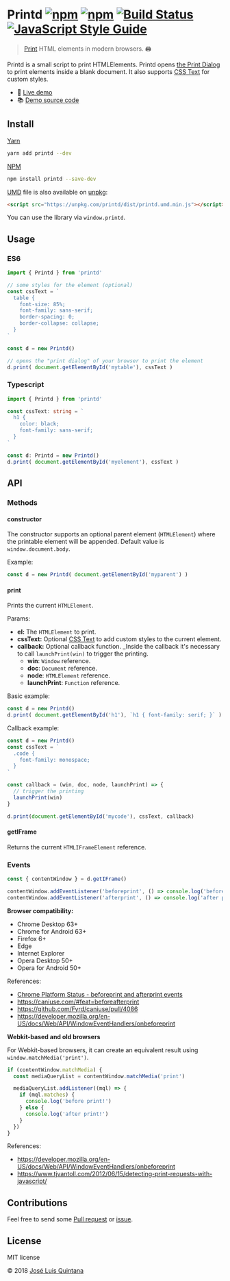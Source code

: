 # Printd [![npm](https://img.shields.io/npm/v/printd.svg)](https://www.npmjs.com/package/printd) [![npm](https://img.shields.io/npm/dt/printd.svg)](https://www.npmjs.com/package/printd) [![Build Status](https://travis-ci.org/joseluisq/printd.svg?branch=master)](https://travis-ci.org/joseluisq/printd) [![JavaScript Style Guide](https://img.shields.io/badge/code_style-standard-brightgreen.svg)](https://standardjs.com)

> [Print](https://developer.mozilla.org/en-US/docs/Web/API/Window/print) HTML elements in modern browsers. :printer:

Printd is a small script to print HTMLElements. Printd opens [the Print Dialog](https://developer.mozilla.org/en-US/docs/Web/API/Window/print) to print elements inside a blank document. It also supports [CSS Text](https://developer.mozilla.org/en-US/docs/Web/API/HTMLElement/style) for custom styles.

- :rocket: [Live demo](https://codepen.io/joseluisq/full/VzRpGb/)
- :books: [Demo source code](https://github.com/joseluisq/printd-vue-component-example)

## Install

[Yarn](https://github.com/yarnpkg/)

```sh
yarn add printd --dev
```

[NPM](https://www.npmjs.com/)

```sh
npm install printd --save-dev
```

[UMD](https://github.com/umdjs/umd/) file is also available on [unpkg](https://unpkg.com):

```html
<script src="https://unpkg.com/printd/dist/printd.umd.min.js"></script>
```

You can use the library via `window.printd`.

## Usage

### ES6

```js
import { Printd } from 'printd'

// some styles for the element (optional)
const cssText = `
  table {
    font-size: 85%;
    font-family: sans-serif;
    border-spacing: 0;
    border-collapse: collapse;
  }
`

const d = new Printd()

// opens the "print dialog" of your browser to print the element
d.print( document.getElementById('mytable'), cssText )
```

### Typescript

```ts
import { Printd } from 'printd'

const cssText: string = `
  h1 {
    color: black;
    font-family: sans-serif;
  }
`

const d: Printd = new Printd()
d.print( document.getElementById('myelement'), cssText )
```

## API

### Methods

#### constructor

The constructor supports an optional parent element (`HTMLElement`) where the printable element will be appended. Default value is `window.document.body`.

Example:

```js
const d = new Printd( document.getElementById('myparent') )
```

#### print
Prints the current `HTMLElement`.

Params:

- __el:__ The `HTMLElement` to print.
- __cssText:__ Optional [CSS Text](https://developer.mozilla.org/en-US/docs/Web/API/HTMLElement/style) to add custom styles to the current element.
- __callback:__ Optional callback function. _Inside the callback it's necessary to call `launchPrint(win)` to trigger the printing.
  - __win__: `Window` reference.
  - __doc__: `Document` reference.
  - __node__: `HTMLElement` reference.
  - __launchPrint__: `Function` reference.

Basic example:

```js
const d = new Printd()
d.print( document.getElementById('h1'), `h1 { font-family: serif; }` )
```

Callback example:

```js
const d = new Printd()
const cssText = `
  .code {
    font-family: monospace;
  }
`

const callback = (win, doc, node, launchPrint) => {
  // trigger the printing
  launchPrint(win)
}

d.print(document.getElementById('mycode'), cssText, callback)
```

#### getIFrame

Returns the current `HTMLIFrameElement` reference.

### Events

```ts
const { contentWindow } = d.getIFrame()

contentWindow.addEventListener('beforeprint', () => console.log('before print!'))
contentWindow.addEventListener('afterprint', () => console.log('after print!'))
```

__Browser compatibility:__

- Chrome Desktop 63+
- Chrome for Android 63+
- Firefox 6+
- Edge
- Internet Explorer
- Opera Desktop 50+
- Opera for Android 50+

References:
- [Chrome Platform Status - beforeprint and afterprint events](https://www.chromestatus.com/features/5700595042222080)
- https://caniuse.com/#feat=beforeafterprint
- https://github.com/Fyrd/caniuse/pull/4086
- https://developer.mozilla.org/en-US/docs/Web/API/WindowEventHandlers/onbeforeprint

__Webkit-based and old browsers__

For Webkit-based browsers, it can create an equivalent result using `window.matchMedia('print')`.

```ts
if (contentWindow.matchMedia) {
  const mediaQueryList = contentWindow.matchMedia('print')

  mediaQueryList.addListener((mql) => {
    if (mql.matches) {
      console.log('before print!')
    } else {
      console.log('after print!')
    }
  })
}
```

References:
- https://developer.mozilla.org/en-US/docs/Web/API/WindowEventHandlers/onbeforeprint
- https://www.tjvantoll.com/2012/06/15/detecting-print-requests-with-javascript/

## Contributions

Feel free to send some [Pull request](https://github.com/joseluisq/printd/pulls) or [issue](https://github.com/joseluisq/printd/issues).

## License
MIT license

© 2018 [José Luis Quintana](http://git.io/joseluisq)
